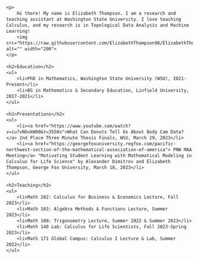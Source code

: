 <!DOCTYPE html>
<html lang="en">
<head>
    <meta charset="UTF-8">
    <meta name="viewport" content="width=device-width, initial-scale=1.0">
    <title>Resume</title>
</head>
<body>

    <p>
        Hi there! My name is Elizabeth Thompson. I am a research and teaching assistant at Washington State University. I love teaching Calculus, and my research is in Topological Data Analysis and Machine Learning! 
        <img src="https://raw.githubusercontent.com/ElizabethThompson98/ElizabethThompson98.github.io/main/Directory_Photo.jpg" alt="" width="200">
    </p>

    <h2>Education</h2>
    <ul>
        <li>PhD in Mathematics, Washington State University (WSU), 2021-Present</li>
        <li>BS in Mathematics & Secondary Education, Linfield University, 2017-2021</li>
    </ul>

    <h2>Presentations</h2>
    <ul>
        <li><a href="https://www.youtube.com/watch?v=iu7vNOukW00&t=3550s">What Can Donuts Tell Us About Body Cam Data?</a> 2nd Place Three Minute Thesis Finals, WSU, March 29, 2023</li>        
        <li><a href="https://georgefoxuniversity.regfox.com/pacific-northwest-section-of-the-mathematical-association-of-america"> PNW MAA Meeting</a> "Motivating Student Learning with Mathematical Modeling in Calculus for Life Science" by Alexander Dimitrov and Elizabeth Thompson, George Fox University, March 18, 2023</li>
    </ul>

    <h2>Teaching</h2>
    <ul>
        <li>Math 202: Calculus for Business & Economics Lecture, Fall 2023</li>
        <li>Math 103: Algebra Methods & Functions Lecture, Summer 2023</li>
        <li>Math 108: Trigonometry Lecture, Summer 2022 & Summer 2023</li>
        <li>Math 140 Lab: Calculus for Life Scientists, Fall 2023-Spring 2023</li>
        <li>Math 171 Global Campus: Calculus I Lecture & Lab, Summer 2022</li>
    </ul>

</body>
</html>
